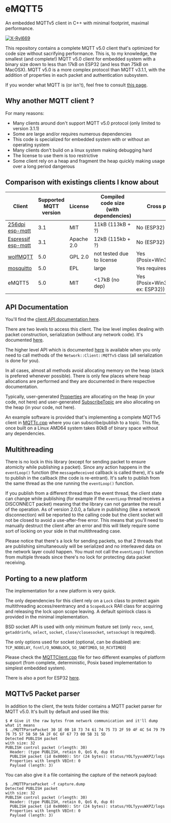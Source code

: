 # eMQTT5
An embedded MQTTv5 client in C++ with minimal footprint, maximal performance.

[![X-Ryl669](https://circleci.com/gh/X-Ryl669/eMQTT5.svg?style=shield)](https://circleci.com/gh/X-Ryl669/eMQTT5)

This repository contains a complete MQTT v5.0 client that's optimized for code size without sacrifying performance.
This is, to my knowledge, the smallest (and complete!) MQTT v5.0 client for embedded system with a binary size down to less than 17kB on ESP32 (and less than 75kB on MacOSX).
MQTT v5.0 is a more complex protocol than MQTT v3.1.1, with the addition of properties in each packet and authentication subsystem.

If you wonder what MQTT is (or isn't), feel free to consult [this page](https://blog.cyril.by/en/documentation/emqtt5-doc/mqtt-minimal-knowledge).


## Why another MQTT client ?
For many reasons:

- Many clients around don't support MQTT v5.0 protocol (only limited to version 3.1.1)
- Some are large and/or requires numerous dependencies
- This code is specialized for embedded system with or without an operating system
- Many clients don't build on a linux system making debugging hard
- The license to use them is too restrictive
- Some client rely on a heap and fragment the heap quickly making usage over a long period dangerous


## Comparison with existings clients I know about
| Client | Supported MQTT version | License | Compiled code size (with dependencies) | Cross platform |
|--------|------------------------|---------|----------------------------------------|----------------|
| [256dpi esp-mqtt](https://github.com/256dpi/esp-mqtt)|3.1|MIT|11kB (113kB + ?)| No (ESP32)|
| [Espressif esp-mqtt](https://github.com/espressif/esp-mqtt)|3.1|Apache 2.0|12kB (115kb + ?)| No (ESP32)|
| [wolfMQTT](https://github.com/wolfSSL/wolfMQTT)|5.0|GPL 2.0|not tested due to license|Yes (Posix+Win32+Arduino)|
| [mosquitto](https://github.com/eclipse/mosquitto/)|5.0|EPL|large | Yes requires Posix|
| eMQTT5|5.0|MIT|<17kB (no dep)|Yes (Posix+Win32+Lwip(for ex: ESP32))|

## API Documentation

You'll find the [client API documentation here](https://blog.cyril.by/en/documentation/emqtt5-doc/emqtt5).

There are two levels to access this client. The low level implies dealing with packet construction, serialization (without any network code). It's documented [here](https://github.com/X-Ryl669/eMQTT5/blob/master/doc/APIDoc.md).

The higher level API which is documented [here](https://github.com/X-Ryl669/eMQTT5/blob/master/doc/ClientAPI.md) is available when you only need to call methods of the `Network::Client::MQTTv5` class (all serialization is done for you).

In all cases, almost all methods avoid allocating memory on the heap (stack is prefered whenever possible).
There is only few places where heap allocations are performed and they are documented in there respective documentation.

Typically, user-generated [Properties](https://github.com/X-Ryl669/eMQTT5/blob/591050dd32b33376c3853b853cfab540edea31be/lib/include/Protocol/MQTT/MQTT.hpp#L1672) are allocating on the heap (in your code, not here) and user-generated [SubscribeTopic](https://github.com/X-Ryl669/eMQTT5/blob/591050dd32b33376c3853b853cfab540edea31be/lib/include/Protocol/MQTT/MQTT.hpp#L1938) are also allocating on the heap (in your code, not here).

An example software is provided that's implementing a complete MQTTv5 client in [MQTTc.cpp](https://github.com/X-Ryl669/eMQTT5/blob/master/tests/MQTTc.cpp) where you can subscribe/publish to a topic. This file, once built on a Linux AMD64 system takes 80kB of binary space without any dependencies.

## Multithreading

There is no lock in this library (except for sending packet to ensure atomicity while publishing a packet). Since any action happens in the `eventLoop()` function (the `messageReceived` callback is called there), it's safe to publish in the callback (the code is re-entrant).
It's safe to publish from the same thread as the one running the `eventLoop()` function.

If you publish from a different thread than the event thread, the client state can change while publishing (for example if the `eventLoop` thread receives a DISCONNECT packet) meaning that the library can not garantee the result of the operation.
As of version 2.0.0, a failure in publishing (like a network disconnection) will be reported to the calling code but the client socket will not be closed to avoid a use-after-free error.
This means that you'll need to manually destruct the client after an error and this will likely require some sort of locking on your side in that multithreading case.

Please notice that there's a lock for sending packets, so that 2 threads that are publishing simultaneously will be serialized and no interleaved data on the network layer could happen.
You must not call the `eventLoop()` function from multiple threads since there's no lock for protecting data packet receiving.


## Porting to a new platform
The implementation for a new platform is very quick.

The only dependencies for this client rely on a `Lock` class to protect again multithreading access/reentrancy and a `ScopedLock` RAII class for acquiring and releasing the lock upon scope leaving. A default spinlock class is provided in the minimal implementation.

BSD socket API is used with only minimum feature set (only `recv`, `send`, `getaddrinfo`, `select`, `socket`, `close/closesocket`, `setsockopt` is required).

The only options used for socket (optional, can be disabled) are: `TCP_NODELAY`, `fcntl/O_NONBLOCK`, `SO_SNDTIMEO`, `SO_RCVTIMEO`)

Please check the [MQTTClient.cpp](https://github.com/X-Ryl669/eMQTT5/blob/master/lib/src/Network/Clients/MQTTClient.cpp) file for two different examples of platform support (from complete, deterministic, Posix based implementation to simplest embedded system).

There is also a port for ESP32 [here](https://github.com/X-Ryl669/esp-eMQTT5).

## MQTTv5 Packet parser
In addition to the client, the tests folder contains a MQTT packet parser for MQTT v5.0.
It's built by default and used like this:
```
$ # Give it the raw bytes from network communication and it'll dump what it means
$ ./MQTTParsePacket 30 1E 00 18 73 74 61 74 75 73 2F 59 4F 4C 54 79 79 76 75 57 58 50 5A 2F 6C 6F 67 73 00 5B 31 5D
Detected PUBLISH packet
with size: 32
PUBLISH control packet (rlength: 30)
  Header: (type PUBLISH, retain 0, QoS 0, dup 0)
  PUBLISH packet (id 0x0000): Str (24 bytes): status/YOLTyyvuWXPZ/logs
  Properties with length VBInt: 0
  Payload (length: 3)
```

You can also give it a file containing the capture of the network payload:
```
$ ./MQTTParsePacket -f capture.dump
Detected PUBLISH packet
with size: 32
PUBLISH control packet (rlength: 30)
  Header: (type PUBLISH, retain 0, QoS 0, dup 0)
  PUBLISH packet (id 0x0000): Str (24 bytes): status/YOLTyyvuWXPZ/logs
  Properties with length VBInt: 0
  Payload (length: 3)
```

